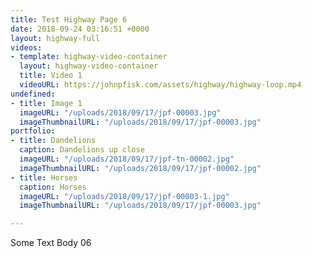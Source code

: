 ```yaml
---
title: Test Highway Page 6
date: 2018-09-24 03:16:51 +0000
layout: highway-full
videos:
- template: highway-video-container
  layout: highway-video-container
  title: Video 1
  videoURL: https://johnpfisk.com/assets/highway/highway-loop.mp4
undefined:
- title: Image 1
  imageURL: "/uploads/2018/09/17/jpf-00003.jpg"
  imageThumbnailURL: "/uploads/2018/09/17/jpf-00003.jpg"
portfolio:
- title: Dandelions
  caption: Dandelions up close
  imageURL: "/uploads/2018/09/17/jpf-tn-00002.jpg"
  imageThumbnailURL: "/uploads/2018/09/17/jpf-00002.jpg"
- title: Horses
  caption: Horses
  imageURL: "/uploads/2018/09/17/jpf-00003-1.jpg"
  imageThumbnailURL: "/uploads/2018/09/17/jpf-00003.jpg"

---
```

Some Text Body 06